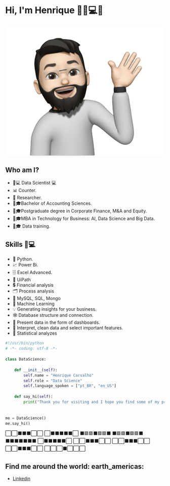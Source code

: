 # **Hi, I'm Henrique** 🙋‍♂️💻👋

###
![GitHub Logo](Avatar01.png)

## Who am I? 

* 🧔💻 Data Scientist 💻
* 📊 Counter.
* 📒 Researcher.
* 🧔🎓Bachelor of Accounting Sciences.
* 🧔🎓Postgraduate degree in Corporate Finance, M&A and Equity.
* 🧔🎓MBA in Technology for Business: AI, Data Science and Big Data.
* 🧔🎓 Data training.

## Skills  🧔💻

* 🐍 Python.
* 📈 Power Bi.
* 🗄  Excel Advanced.
* 🤖 UiPath
* 💲 Financial analysis
* 🗂 Process analysis
* 💽 MySQL, SQL, Mongo
* 🧠 Machine Learning
* 💡 Generating insights for your business.
* 🕸  Database structure and connection.
* 📶 Present data in the form of dashboards.
* 🤔 Interpret, clean data and select important features.
* 🔢 Statistical analyzes

```python
#!/usr/bin/python
# -*- coding: utf-8 -*-

class DataScience:

    def __init__(self):
        self.name = "Henrique Carvalho"
        self.role = "Data Science"
        self.language_spoken = ["pt_BR", "en_US"]

    def say_hi(self):
        print("Thank you for visiting and I hope you find some of my projects interesting.")


me = DataScience()
me.say_hi()
```

⬜⬜⬛⬛⬛⬜⬜
⬜⬛⬛⬛⬛⬛⬜
⬛🟩🟩⬛🟩🟩⬛
⬛🟩🟩⬛🟩🟩⬛
⬛⬛⬛⬛⬛⬛⬛
⬜⬛⬛⬛⬛⬛⬜
⬜⬜⬛⬛⬛⬜⬜
⬜⬜⬛⬛⬛⬜⬜
⬜⬜⬛⬛⬛⬜⬜
⬜⬜⬜⬛⬜⬜⬜

## Find me around the world: earth_americas:

* [Linkedin]( https://www.linkedin.com/in/henriquegod%C3%AA/)
